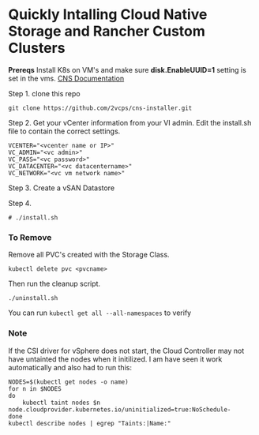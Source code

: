 # Quickly Intalling Cloud Native Storage and Rancher Custom Clusters

**Prereqs**
Install K8s on VM's and make sure **disk.EnableUUID=1** setting is set in the vms. [CNS Documentation](https://docs.vmware.com/en/VMware-vSphere/6.7/Cloud-Native-Storage/GUID-3501C3F2-7D7C-45E9-B20A-F3F70D1E4679.html)

Step 1.
clone this repo
```
git clone https://github.com/2vcps/cns-installer.git
```

Step 2. 
Get your vCenter information from your VI admin. Edit the install.sh file to contain the correct settings.
```
VCENTER="<vcenter name or IP>"
VC_ADMIN="<vc admin>"
VC_PASS="<vc password>"
VC_DATACENTER="<vc datacentername>"
VC_NETWORK="<vc vm network name>"
```

Step 3. 
Create a vSAN Datastore

Step 4. 
```
# ./install.sh
```

### To Remove
Remove all PVC's created with the Storage Class. 
```
kubectl delete pvc <pvcname>
```

Then run the cleanup script.
```
./uninstall.sh
```

You can run ```kubectl get all --all-namespaces``` to verify

### Note
If the CSI driver for vSphere does not start, the Cloud Controller may not have untainted the nodes when it initilized. I am have seen it work automatically and also had to run this:
```
NODES=$(kubectl get nodes -o name)
for n in $NODES
do
    kubectl taint nodes $n node.cloudprovider.kubernetes.io/uninitialized=true:NoSchedule-
done
kubectl describe nodes | egrep "Taints:|Name:"
```
